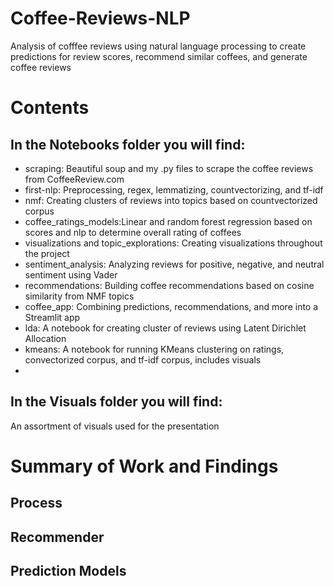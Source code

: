 # Coffee-Reviews-NLP
 Analysis of cofffee reviews using natural language processing to create predictions for review scores, recommend similar coffees, and generate coffee reviews

# Contents

## In the Notebooks folder you will find:

- scraping: Beautiful soup and my .py files to scrape the coffee reviews from CoffeeReview.com  
- first-nlp: Preprocessing, regex, lemmatizing, countvectorizing, and tf-idf  
- nmf: Creating clusters of reviews into topics based on countvectorized corpus
- coffee_ratings_models:Linear and random forest regression based on scores and nlp to determine overall rating of coffees
- visualizations and topic_explorations: Creating visualizations throughout the project
- sentiment_analysis: Analyzing reviews for positive, negative, and neutral sentiment using Vader
- recommendations: Building coffee recommendations based on cosine similarity from NMF topics
- coffee_app: Combining predictions, recommendations, and more into a Streamlit app
- lda: A notebook for creating cluster of reviews using Latent Dirichlet Allocation
- kmeans: A notebook for running KMeans clustering on ratings, convectorized corpus, and tf-idf corpus, includes visuals
- 
## In the Visuals folder you will find:  

An assortment of visuals used for the presentation

# Summary of Work and Findings  

## Process

## Recommender

## Prediction Models
